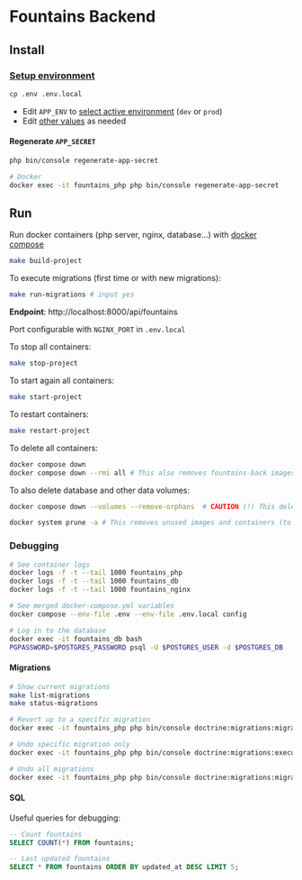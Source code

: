 # Fountains Backend

## Install

### [Setup environment](https://symfony.com/doc/current/configuration.html#configuration-based-on-environment-variables)

```sh
cp .env .env.local
```

- Edit `APP_ENV` to [select active environment](https://symfony.com/doc/current/configuration.html#selecting-the-active-environment) (`dev` or `prod`)
- Edit [other values](https://symfony.com/doc/current/configuration.html#overriding-environment-values-via-env-local) as needed

#### Regenerate `APP_SECRET`

```sh
php bin/console regenerate-app-secret

# Docker
docker exec -it fountains_php php bin/console regenerate-app-secret
```

## Run

Run docker containers (php server, nginx, database...) with [docker compose](https://docs.docker.com/compose/install/)

```sh
make build-project
```

To execute migrations (first time or with new migrations):

```sh
make run-migrations # input yes
```

**Endpoint**: http://localhost:8000/api/fountains

Port configurable with `NGINX_PORT` in `.env.local`

To stop all containers:

```sh
make stop-project
```

To start again all containers:

```sh
make start-project
```

To restart containers:

```sh
make restart-project
```

To delete all containers:

```sh
docker compose down
docker compose down --rmi all # This also removes fountains-back images
```

To also delete database and other data volumes:

```sh
docker compose down --volumes --remove-orphans  # CAUTION (!) This deletes all data!

docker system prune -a # This removes unused images and containers (to clear storage)
```

### Debugging

```sh
# See container logs
docker logs -f -t --tail 1000 fountains_php
docker logs -f -t --tail 1000 fountains_db
docker logs -f -t --tail 1000 fountains_nginx

# See merged docker-compose.yml variables
docker compose --env-file .env --env-file .env.local config

# Log in to the database
docker exec -it fountains_db bash
PGPASSWORD=$POSTGRES_PASSWORD psql -U $POSTGRES_USER -d $POSTGRES_DB
```

#### Migrations

```sh
# Show current migrations
make list-migrations
make status-migrations

# Revert up to a specific migration
docker exec -it fountains_php php bin/console doctrine:migrations:migrate DoctrineMigrations\\Version20240613092837

# Undo specific migration only
docker exec -it fountains_php php bin/console doctrine:migrations:execute --down DoctrineMigrations\\Version20240613092837

# Undo all migrations
docker exec -it fountains_php php bin/console doctrine:migrations:migrate 0
```

#### SQL

Useful queries for debugging:

```sql
-- Count fountains
SELECT COUNT(*) FROM fountains;

-- Last updated fountains
SELECT * FROM fountains ORDER BY updated_at DESC LIMIT 5;
```
